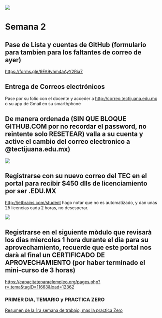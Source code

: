 ![](http://tectijuana.edu.mx/wp-content/uploads/2014/11/Heading-Ing-en-nanotecnologia-2048x672.png)


# Semana 2

## Pase de Lista y cuentas de GitHub (formulario para tambien para los faltantes de correo de ayer)
https://forms.gle/9FA9vhm4aAyY2Ria7



## Entrega de Correos electrónicos
Pase por su folio con el docente y acceder a http://correo.tectijuana.edu.mx o su app de Gmail en su smarthphone

## De manera ordenada (SIN QUE BLOQUE GITHUB.COM por no recordar el password, no reintente solo RESETEAR) valla a su cuenta y active el cambio del correo electronico a @tectijuana.edu.mx)


![](https://d3nmt5vlzunoa1.cloudfront.net/wp-content/uploads/2018/09/1628x303.png)
## Registrarse con su nuevo correo del TEC en el portal para recibir $450 dlls de licenciamiento por ser .EDU.MX
http://jetbrains.com/student hago notar que no es automatizado, y dan unas 25 licencias cada 2 horas, no desesperar.


![](https://cdn3.capacitateparaelempleo.org/media/icons/ocupaciones/7929.png)

## Registrarse en el siguiente mòdulo que revisarà los dias miercoles 1 hora durante el dia para su aprovechamiento, recuerde que este portal nos darà al final un CERTIFICADO DE APROVECHAMIENTO (por haber terminado el mini-curso de 3 horas)

https://capacitateparaelempleo.org/pages.php?r=.tema&tagID=11663&load=12362

### PRIMER DIA, TEMARIO y PRACTICA ZERO

[Resumen de la 1ra semana de trabajo, mas la practica Zero](Introduccion.md)

